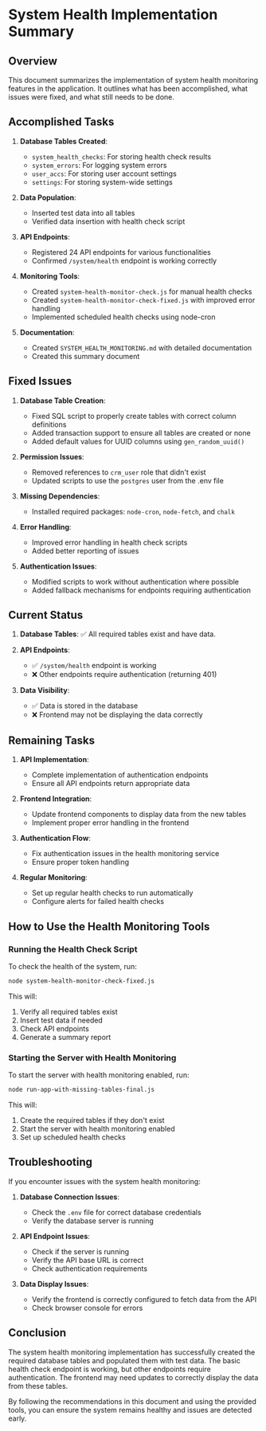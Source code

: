 # System Health Implementation Summary

## Overview

This document summarizes the implementation of system health monitoring features in the application. It outlines what has been accomplished, what issues were fixed, and what still needs to be done.

## Accomplished Tasks

1. **Database Tables Created**:
   - `system_health_checks`: For storing health check results
   - `system_errors`: For logging system errors
   - `user_accs`: For storing user account settings
   - `settings`: For storing system-wide settings

2. **Data Population**:
   - Inserted test data into all tables
   - Verified data insertion with health check script

3. **API Endpoints**:
   - Registered 24 API endpoints for various functionalities
   - Confirmed `/system/health` endpoint is working correctly

4. **Monitoring Tools**:
   - Created `system-health-monitor-check.js` for manual health checks
   - Created `system-health-monitor-check-fixed.js` with improved error handling
   - Implemented scheduled health checks using node-cron

5. **Documentation**:
   - Created `SYSTEM_HEALTH_MONITORING.md` with detailed documentation
   - Created this summary document

## Fixed Issues

1. **Database Table Creation**:
   - Fixed SQL script to properly create tables with correct column definitions
   - Added transaction support to ensure all tables are created or none
   - Added default values for UUID columns using `gen_random_uuid()`

2. **Permission Issues**:
   - Removed references to `crm_user` role that didn't exist
   - Updated scripts to use the `postgres` user from the .env file

3. **Missing Dependencies**:
   - Installed required packages: `node-cron`, `node-fetch`, and `chalk`

4. **Error Handling**:
   - Improved error handling in health check scripts
   - Added better reporting of issues

5. **Authentication Issues**:
   - Modified scripts to work without authentication where possible
   - Added fallback mechanisms for endpoints requiring authentication

## Current Status

1. **Database Tables**: ✅ All required tables exist and have data.

2. **API Endpoints**:
   - ✅ `/system/health` endpoint is working
   - ❌ Other endpoints require authentication (returning 401)

3. **Data Visibility**:
   - ✅ Data is stored in the database
   - ❌ Frontend may not be displaying the data correctly

## Remaining Tasks

1. **API Implementation**:
   - Complete implementation of authentication endpoints
   - Ensure all API endpoints return appropriate data

2. **Frontend Integration**:
   - Update frontend components to display data from the new tables
   - Implement proper error handling in the frontend

3. **Authentication Flow**:
   - Fix authentication issues in the health monitoring service
   - Ensure proper token handling

4. **Regular Monitoring**:
   - Set up regular health checks to run automatically
   - Configure alerts for failed health checks

## How to Use the Health Monitoring Tools

### Running the Health Check Script

To check the health of the system, run:

```bash
node system-health-monitor-check-fixed.js
```

This will:
1. Verify all required tables exist
2. Insert test data if needed
3. Check API endpoints
4. Generate a summary report

### Starting the Server with Health Monitoring

To start the server with health monitoring enabled, run:

```bash
node run-app-with-missing-tables-final.js
```

This will:
1. Create the required tables if they don't exist
2. Start the server with health monitoring enabled
3. Set up scheduled health checks

## Troubleshooting

If you encounter issues with the system health monitoring:

1. **Database Connection Issues**:
   - Check the `.env` file for correct database credentials
   - Verify the database server is running

2. **API Endpoint Issues**:
   - Check if the server is running
   - Verify the API base URL is correct
   - Check authentication requirements

3. **Data Display Issues**:
   - Verify the frontend is correctly configured to fetch data from the API
   - Check browser console for errors

## Conclusion

The system health monitoring implementation has successfully created the required database tables and populated them with test data. The basic health check endpoint is working, but other endpoints require authentication. The frontend may need updates to correctly display the data from these tables.

By following the recommendations in this document and using the provided tools, you can ensure the system remains healthy and issues are detected early.
